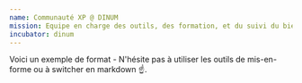 ```yaml
---
name: Communauté XP @ DINUM
mission: Equipe en charge des outils, des formation, et du suivi du bien être de la communauté
incubator: dinum
---
```

Voici un exemple de format  - N'hésite pas à utiliser les outils de mis-en-forme ou à switcher en markdown ☝️.